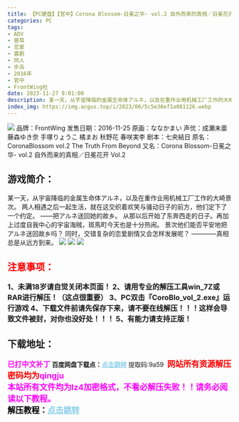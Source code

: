 ```yaml
---
title: 【PC硬盘】【官中】Corona Blossom-日冕之华- vol.2 自外而来的真相／日冕花开 Vol.2
categories: PC
tags:
- ADV
- 兽耳
- 恋爱
- 喜剧
- 同人
- 步兵
- 2016年
- 官中
- FrontWing社
date: 2023-11-27 8:01:00
description: 某一天，从宇宙降临的金属生命体アルネ，以及在重作业用机械工厂工作的大崎景次。两人相遇之后一起生活，就在这交织着欢笑与骚动日子的前方，他们定下了一个约定。——把アルネ送回她的故乡。从那以后开始了东奔西走的日子。再加上过度自我中心的宇宙海贼，斑馬町今天也是十分热闹。景次他们能否平安地把アルネ送回故乡吗？同时，交错复杂的恋爱剧情又会怎样发展呢？————真相总是从远方到来。
index_img: https://img.acgus.top/i/2023/06/5c5e36ef1a081126.webp
---
```

![](https://img.acgus.top/i/2023/06/5c5e36ef1a081126.webp)
品牌：FrontWing
发售日期：2016-11-25
原画：ななかまい
声优：成瀬未亜 藤森ゆき奈 手塚りょうこ 橘まお 秋野花 春咲実李
剧本：七央結日
原名：CoronaBlossom vol.2 The Truth From Beyond
又名：Corona Blossom-日冕之华- vol.2 自外而来的真相／日冕花开 Vol.2

## 游戏简介：
某一天，从宇宙降临的金属生命体アルネ，以及在重作业用机械工厂工作的大崎景次。
两人相遇之后一起生活，就在这交织着欢笑与骚动日子的前方，他们定下了一个约定。
——把アルネ送回她的故乡。
从那以后开始了东奔西走的日子。再加上过度自我中心的宇宙海贼，斑馬町今天也是十分热闹。
景次他们能否平安地把アルネ送回故乡吗？
同时，交错复杂的恋爱剧情又会怎样发展呢？
————真相总是从远方到来。
![](https://img.acgus.top/i/2023/06/a7a16d2def081141.webp)
![](https://img.acgus.top/i/2023/06/e548125b09081136.webp)
![](https://img.acgus.top/i/2023/06/b7b005d26a081131.webp)





## <font color=#FF0000 >注意事项：</font>
<font size=3><b>1、未满18岁请自觉关闭本页面！
2、请用专业的解压工具win_7Z或RAR进行解压！（这点很重要）
3、PC双击『CoroBlo_vol_2.exe』运行游戏
4、下载文件前请先保存下来，请不要在线解压！！！这样会导致文件被封，对你也没好处！！！
5、有能力请支持正版！</b></font>

## 下载地址：
<font color=#FF00FF size=3><b>已打中文补丁</b></font>
<b>百度网盘下载点：</b><a href="https://pan.baidu.com/s/1cdnaSt-stmGVuWGiHIES8A?pwd=9a59" style="color: #87CEEB;"><b>点击跳转</b></a> 提取码:9a59
<a style="padding: 0" href="https://post.qingju.org/AD/"><img style="max-width:100%" src="https://img.acgus.top/i/2024/07/478f689b8021d8d499ab43d21acf137a.gif" alt=""></a>
<b><font color=#FF0000 size=4>网站所有资源解压密码均为</b></font><b><font color=#FF00FF size=4>qingju</font><font color=#FF0000 ></font></b><br><b><font color=#FF00FF size=4>本站所有文件均为lz4加密格式，不看必解压失败！！请务必阅读以下教程。</b></font><br><b><font color=#000 size=4>解压教程：</b><a href="https://post.qingju.org/tutorial/000/" style="color: #87CEEB;"><b>点击跳转</b></a>
